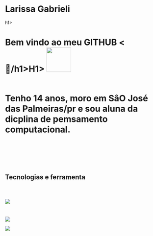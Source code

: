 <div display="inline-block">
<h1 aling="left"> Larissa Gabrieli</h1>h1>
<h1 aling="left"> Bem vindo ao meu <b>GITHUB</b> <🥀/h1>H1>

<img src="https://cdn.jsdelivr.net/gh/devicons/devicon/icons/facebook/facebook-original.svg" width="80px" />


</br>
</br>

Tenho 14 anos, moro em SâO José das Palmeiras/pr e sou aluna da dicplina de pemsamento computacional.


</br>
</br>

## Tecnologias e ferramenta
<code>
<link rel="stylesheet" href="https://cdn.jsdelivr.net/gh/devicons/devicon@v2.15.1/devicon.min.css">
</code>
<code>
<img src="https://cdn.jsdelivr.net/gh/devicons/devicon/icons/adonisjs/adonisjs-original-wordmark.svg" />
</code>
<code>
<link rel="stylesheet" href="https://cdn.jsdelivr.net/gh/devicons/devicon@v2.15.1/devicon.min.css">
</code>
<code>
<img src="https://cdn.jsdelivr.net/gh/devicons/devicon/icons/adonisjs/adonisjs-original.svg" />
</code>
<code>
<img src="https://cdn.jsdelivr.net/gh/devicons/devicon/icons/adonisjs/adonisjs-original.svg" />
